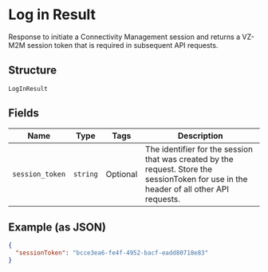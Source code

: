 
# Log in Result

Response to initiate a Connectivity Management session and returns a VZ-M2M session token that is required in subsequent API requests.

## Structure

`LogInResult`

## Fields

| Name | Type | Tags | Description |
|  --- | --- | --- | --- |
| `session_token` | `string` | Optional | The identifier for the session that was created by the request. Store the sessionToken for use in the header of all other API requests. |

## Example (as JSON)

```json
{
  "sessionToken": "bcce3ea6-fe4f-4952-bacf-eadd80718e83"
}
```


